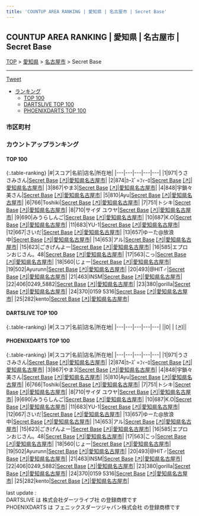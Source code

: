 ```yaml
---
title: 'COUNTUP AREA RANKING | 愛知県 | 名古屋市 | Secret Base'
---
```

## COUNTUP AREA RANKING | 愛知県 | 名古屋市 | Secret Base

[TOP](/darts/rank/) > [愛知県](/darts/rank/愛知県/) > [名古屋市](/darts/rank/愛知県/名古屋市/) > Secret Base

___

<a href="https://twitter.com/share?ref_src=twsrc%5Etfw" data-text="COUNTUP AREA RANKING | 愛知県名古屋市Secret Base" class="twitter-share-button" data-hashtags="DARTSLIVE,PHOENIXDARTS,darts,ダーツ" data-show-count="false">Tweet</a>

* [ランキング](#カウントアップランキング)
    * [TOP 100](#top-100)
    * [DARTSLIVE TOP 100](#dartslive-top-100)
    * [PHOENIXDARTS TOP 100](#phoenixdarts-top-100)

### 市区町村

<ul>

</ul>

### カウントアップランキング

#### TOP 100



{:.table-ranking}
|#|スコア|名前|店名|所在地|
|---|---|---|---|---|
|1|971|<span class="rank-name-pd">うささみさん</span>|<a href="/darts/rank/shops/86929.html">Secret Base</a> <a href="https://vs.phoenixdarts.com/jp/shop/shopDetailInfo/s_86929?s_seq=86929">[↗]</a>|<a href="/darts/rank/愛知県/名古屋市">愛知県名古屋市</a>|
|2|874|<span class="rank-name-pd">ｶｰｽﾞ=ﾌｨｰﾛ</span>|<a href="/darts/rank/shops/86929.html">Secret Base</a> <a href="https://vs.phoenixdarts.com/jp/shop/shopDetailInfo/s_86929?s_seq=86929">[↗]</a>|<a href="/darts/rank/愛知県/名古屋市">愛知県名古屋市</a>|
|3|867|<span class="rank-name-pd">やま3</span>|<a href="/darts/rank/shops/86929.html">Secret Base</a> <a href="https://vs.phoenixdarts.com/jp/shop/shopDetailInfo/s_86929?s_seq=86929">[↗]</a>|<a href="/darts/rank/愛知県/名古屋市">愛知県名古屋市</a>|
|4|848|<span class="rank-name-pd">宇鎖々美さん</span>|<a href="/darts/rank/shops/86929.html">Secret Base</a> <a href="https://vs.phoenixdarts.com/jp/shop/shopDetailInfo/s_86929?s_seq=86929">[↗]</a>|<a href="/darts/rank/愛知県/名古屋市">愛知県名古屋市</a>|
|5|810|<span class="rank-name-pd">Ayu</span>|<a href="/darts/rank/shops/86929.html">Secret Base</a> <a href="https://vs.phoenixdarts.com/jp/shop/shopDetailInfo/s_86929?s_seq=86929">[↗]</a>|<a href="/darts/rank/愛知県/名古屋市">愛知県名古屋市</a>|
|6|766|<span class="rank-name-pd">Toshiki</span>|<a href="/darts/rank/shops/86929.html">Secret Base</a> <a href="https://vs.phoenixdarts.com/jp/shop/shopDetailInfo/s_86929?s_seq=86929">[↗]</a>|<a href="/darts/rank/愛知県/名古屋市">愛知県名古屋市</a>|
|7|751|<span class="rank-name-pd">トシキ</span>|<a href="/darts/rank/shops/86929.html">Secret Base</a> <a href="https://vs.phoenixdarts.com/jp/shop/shopDetailInfo/s_86929?s_seq=86929">[↗]</a>|<a href="/darts/rank/愛知県/名古屋市">愛知県名古屋市</a>|
|8|710|<span class="rank-name-pd">サイダ ユウヤ</span>|<a href="/darts/rank/shops/86929.html">Secret Base</a> <a href="https://vs.phoenixdarts.com/jp/shop/shopDetailInfo/s_86929?s_seq=86929">[↗]</a>|<a href="/darts/rank/愛知県/名古屋市">愛知県名古屋市</a>|
|9|690|<span class="rank-name-pd">みうらしんご</span>|<a href="/darts/rank/shops/86929.html">Secret Base</a> <a href="https://vs.phoenixdarts.com/jp/shop/shopDetailInfo/s_86929?s_seq=86929">[↗]</a>|<a href="/darts/rank/愛知県/名古屋市">愛知県名古屋市</a>|
|10|687|<span class="rank-name-pd">K.O</span>|<a href="/darts/rank/shops/86929.html">Secret Base</a> <a href="https://vs.phoenixdarts.com/jp/shop/shopDetailInfo/s_86929?s_seq=86929">[↗]</a>|<a href="/darts/rank/愛知県/名古屋市">愛知県名古屋市</a>|
|11|683|<span class="rank-name-pd">YU-1</span>|<a href="/darts/rank/shops/86929.html">Secret Base</a> <a href="https://vs.phoenixdarts.com/jp/shop/shopDetailInfo/s_86929?s_seq=86929">[↗]</a>|<a href="/darts/rank/愛知県/名古屋市">愛知県名古屋市</a>|
|12|667|<span class="rank-name-pd">さいだ</span>|<a href="/darts/rank/shops/86929.html">Secret Base</a> <a href="https://vs.phoenixdarts.com/jp/shop/shopDetailInfo/s_86929?s_seq=86929">[↗]</a>|<a href="/darts/rank/愛知県/名古屋市">愛知県名古屋市</a>|
|13|657|<span class="rank-name-pd">ゆーた@放浪中</span>|<a href="/darts/rank/shops/86929.html">Secret Base</a> <a href="https://vs.phoenixdarts.com/jp/shop/shopDetailInfo/s_86929?s_seq=86929">[↗]</a>|<a href="/darts/rank/愛知県/名古屋市">愛知県名古屋市</a>|
|14|653|<span class="rank-name-pd">アル</span>|<a href="/darts/rank/shops/86929.html">Secret Base</a> <a href="https://vs.phoenixdarts.com/jp/shop/shopDetailInfo/s_86929?s_seq=86929">[↗]</a>|<a href="/darts/rank/愛知県/名古屋市">愛知県名古屋市</a>|
|15|623|<span class="rank-name-pd">ごきげんよー</span>|<a href="/darts/rank/shops/86929.html">Secret Base</a> <a href="https://vs.phoenixdarts.com/jp/shop/shopDetailInfo/s_86929?s_seq=86929">[↗]</a>|<a href="/darts/rank/愛知県/名古屋市">愛知県名古屋市</a>|
|16|585|<span class="rank-name-pd">エプロンおじさん。48</span>|<a href="/darts/rank/shops/86929.html">Secret Base</a> <a href="https://vs.phoenixdarts.com/jp/shop/shopDetailInfo/s_86929?s_seq=86929">[↗]</a>|<a href="/darts/rank/愛知県/名古屋市">愛知県名古屋市</a>|
|17|563|<span class="rank-name-pd">こっ</span>|<a href="/darts/rank/shops/86929.html">Secret Base</a> <a href="https://vs.phoenixdarts.com/jp/shop/shopDetailInfo/s_86929?s_seq=86929">[↗]</a>|<a href="/darts/rank/愛知県/名古屋市">愛知県名古屋市</a>|
|18|560|<span class="rank-name-pd">じょー</span>|<a href="/darts/rank/shops/86929.html">Secret Base</a> <a href="https://vs.phoenixdarts.com/jp/shop/shopDetailInfo/s_86929?s_seq=86929">[↗]</a>|<a href="/darts/rank/愛知県/名古屋市">愛知県名古屋市</a>|
|19|502|<span class="rank-name-pd">Ayurunn</span>|<a href="/darts/rank/shops/86929.html">Secret Base</a> <a href="https://vs.phoenixdarts.com/jp/shop/shopDetailInfo/s_86929?s_seq=86929">[↗]</a>|<a href="/darts/rank/愛知県/名古屋市">愛知県名古屋市</a>|
|20|493|<span class="rank-name-pd">@HIT♂</span>|<a href="/darts/rank/shops/86929.html">Secret Base</a> <a href="https://vs.phoenixdarts.com/jp/shop/shopDetailInfo/s_86929?s_seq=86929">[↗]</a>|<a href="/darts/rank/愛知県/名古屋市">愛知県名古屋市</a>|
|21|463|<span class="rank-name-pd">INSM</span>|<a href="/darts/rank/shops/86929.html">Secret Base</a> <a href="https://vs.phoenixdarts.com/jp/shop/shopDetailInfo/s_86929?s_seq=86929">[↗]</a>|<a href="/darts/rank/愛知県/名古屋市">愛知県名古屋市</a>|
|22|406|<span class="rank-name-pd">0249_5882</span>|<a href="/darts/rank/shops/86929.html">Secret Base</a> <a href="https://vs.phoenixdarts.com/jp/shop/shopDetailInfo/s_86929?s_seq=86929">[↗]</a>|<a href="/darts/rank/愛知県/名古屋市">愛知県名古屋市</a>|
|23|380|<span class="rank-name-pd">gorilla</span>|<a href="/darts/rank/shops/86929.html">Secret Base</a> <a href="https://vs.phoenixdarts.com/jp/shop/shopDetailInfo/s_86929?s_seq=86929">[↗]</a>|<a href="/darts/rank/愛知県/名古屋市">愛知県名古屋市</a>|
|24|370|<span class="rank-name-pd">0159 5316</span>|<a href="/darts/rank/shops/86929.html">Secret Base</a> <a href="https://vs.phoenixdarts.com/jp/shop/shopDetailInfo/s_86929?s_seq=86929">[↗]</a>|<a href="/darts/rank/愛知県/名古屋市">愛知県名古屋市</a>|
|25|282|<span class="rank-name-pd">kento</span>|<a href="/darts/rank/shops/86929.html">Secret Base</a> <a href="https://vs.phoenixdarts.com/jp/shop/shopDetailInfo/s_86929?s_seq=86929">[↗]</a>|<a href="/darts/rank/愛知県/名古屋市">愛知県名古屋市</a>|


#### DARTSLIVE TOP 100



{:.table-ranking}
|#|スコア|名前|店名|所在地|
|---|---|---|---|---|
||0|<span class="rank-name-dl"> </span>|<a href="/darts/rank/shops/.html"></a> <a href="">[↗]</a>|<a href="/darts/rank//"></a>|


#### PHOENIXDARTS TOP 100



{:.table-ranking}
|#|スコア|名前|店名|所在地|
|---|---|---|---|---|
|1|971|<span class="rank-name-pd">うささみさん</span>|<a href="/darts/rank/shops/86929.html">Secret Base</a> <a href="https://vs.phoenixdarts.com/jp/shop/shopDetailInfo/s_86929?s_seq=86929">[↗]</a>|<a href="/darts/rank/愛知県/名古屋市">愛知県名古屋市</a>|
|2|874|<span class="rank-name-pd">ｶｰｽﾞ=ﾌｨｰﾛ</span>|<a href="/darts/rank/shops/86929.html">Secret Base</a> <a href="https://vs.phoenixdarts.com/jp/shop/shopDetailInfo/s_86929?s_seq=86929">[↗]</a>|<a href="/darts/rank/愛知県/名古屋市">愛知県名古屋市</a>|
|3|867|<span class="rank-name-pd">やま3</span>|<a href="/darts/rank/shops/86929.html">Secret Base</a> <a href="https://vs.phoenixdarts.com/jp/shop/shopDetailInfo/s_86929?s_seq=86929">[↗]</a>|<a href="/darts/rank/愛知県/名古屋市">愛知県名古屋市</a>|
|4|848|<span class="rank-name-pd">宇鎖々美さん</span>|<a href="/darts/rank/shops/86929.html">Secret Base</a> <a href="https://vs.phoenixdarts.com/jp/shop/shopDetailInfo/s_86929?s_seq=86929">[↗]</a>|<a href="/darts/rank/愛知県/名古屋市">愛知県名古屋市</a>|
|5|810|<span class="rank-name-pd">Ayu</span>|<a href="/darts/rank/shops/86929.html">Secret Base</a> <a href="https://vs.phoenixdarts.com/jp/shop/shopDetailInfo/s_86929?s_seq=86929">[↗]</a>|<a href="/darts/rank/愛知県/名古屋市">愛知県名古屋市</a>|
|6|766|<span class="rank-name-pd">Toshiki</span>|<a href="/darts/rank/shops/86929.html">Secret Base</a> <a href="https://vs.phoenixdarts.com/jp/shop/shopDetailInfo/s_86929?s_seq=86929">[↗]</a>|<a href="/darts/rank/愛知県/名古屋市">愛知県名古屋市</a>|
|7|751|<span class="rank-name-pd">トシキ</span>|<a href="/darts/rank/shops/86929.html">Secret Base</a> <a href="https://vs.phoenixdarts.com/jp/shop/shopDetailInfo/s_86929?s_seq=86929">[↗]</a>|<a href="/darts/rank/愛知県/名古屋市">愛知県名古屋市</a>|
|8|710|<span class="rank-name-pd">サイダ ユウヤ</span>|<a href="/darts/rank/shops/86929.html">Secret Base</a> <a href="https://vs.phoenixdarts.com/jp/shop/shopDetailInfo/s_86929?s_seq=86929">[↗]</a>|<a href="/darts/rank/愛知県/名古屋市">愛知県名古屋市</a>|
|9|690|<span class="rank-name-pd">みうらしんご</span>|<a href="/darts/rank/shops/86929.html">Secret Base</a> <a href="https://vs.phoenixdarts.com/jp/shop/shopDetailInfo/s_86929?s_seq=86929">[↗]</a>|<a href="/darts/rank/愛知県/名古屋市">愛知県名古屋市</a>|
|10|687|<span class="rank-name-pd">K.O</span>|<a href="/darts/rank/shops/86929.html">Secret Base</a> <a href="https://vs.phoenixdarts.com/jp/shop/shopDetailInfo/s_86929?s_seq=86929">[↗]</a>|<a href="/darts/rank/愛知県/名古屋市">愛知県名古屋市</a>|
|11|683|<span class="rank-name-pd">YU-1</span>|<a href="/darts/rank/shops/86929.html">Secret Base</a> <a href="https://vs.phoenixdarts.com/jp/shop/shopDetailInfo/s_86929?s_seq=86929">[↗]</a>|<a href="/darts/rank/愛知県/名古屋市">愛知県名古屋市</a>|
|12|667|<span class="rank-name-pd">さいだ</span>|<a href="/darts/rank/shops/86929.html">Secret Base</a> <a href="https://vs.phoenixdarts.com/jp/shop/shopDetailInfo/s_86929?s_seq=86929">[↗]</a>|<a href="/darts/rank/愛知県/名古屋市">愛知県名古屋市</a>|
|13|657|<span class="rank-name-pd">ゆーた@放浪中</span>|<a href="/darts/rank/shops/86929.html">Secret Base</a> <a href="https://vs.phoenixdarts.com/jp/shop/shopDetailInfo/s_86929?s_seq=86929">[↗]</a>|<a href="/darts/rank/愛知県/名古屋市">愛知県名古屋市</a>|
|14|653|<span class="rank-name-pd">アル</span>|<a href="/darts/rank/shops/86929.html">Secret Base</a> <a href="https://vs.phoenixdarts.com/jp/shop/shopDetailInfo/s_86929?s_seq=86929">[↗]</a>|<a href="/darts/rank/愛知県/名古屋市">愛知県名古屋市</a>|
|15|623|<span class="rank-name-pd">ごきげんよー</span>|<a href="/darts/rank/shops/86929.html">Secret Base</a> <a href="https://vs.phoenixdarts.com/jp/shop/shopDetailInfo/s_86929?s_seq=86929">[↗]</a>|<a href="/darts/rank/愛知県/名古屋市">愛知県名古屋市</a>|
|16|585|<span class="rank-name-pd">エプロンおじさん。48</span>|<a href="/darts/rank/shops/86929.html">Secret Base</a> <a href="https://vs.phoenixdarts.com/jp/shop/shopDetailInfo/s_86929?s_seq=86929">[↗]</a>|<a href="/darts/rank/愛知県/名古屋市">愛知県名古屋市</a>|
|17|563|<span class="rank-name-pd">こっ</span>|<a href="/darts/rank/shops/86929.html">Secret Base</a> <a href="https://vs.phoenixdarts.com/jp/shop/shopDetailInfo/s_86929?s_seq=86929">[↗]</a>|<a href="/darts/rank/愛知県/名古屋市">愛知県名古屋市</a>|
|18|560|<span class="rank-name-pd">じょー</span>|<a href="/darts/rank/shops/86929.html">Secret Base</a> <a href="https://vs.phoenixdarts.com/jp/shop/shopDetailInfo/s_86929?s_seq=86929">[↗]</a>|<a href="/darts/rank/愛知県/名古屋市">愛知県名古屋市</a>|
|19|502|<span class="rank-name-pd">Ayurunn</span>|<a href="/darts/rank/shops/86929.html">Secret Base</a> <a href="https://vs.phoenixdarts.com/jp/shop/shopDetailInfo/s_86929?s_seq=86929">[↗]</a>|<a href="/darts/rank/愛知県/名古屋市">愛知県名古屋市</a>|
|20|493|<span class="rank-name-pd">@HIT♂</span>|<a href="/darts/rank/shops/86929.html">Secret Base</a> <a href="https://vs.phoenixdarts.com/jp/shop/shopDetailInfo/s_86929?s_seq=86929">[↗]</a>|<a href="/darts/rank/愛知県/名古屋市">愛知県名古屋市</a>|
|21|463|<span class="rank-name-pd">INSM</span>|<a href="/darts/rank/shops/86929.html">Secret Base</a> <a href="https://vs.phoenixdarts.com/jp/shop/shopDetailInfo/s_86929?s_seq=86929">[↗]</a>|<a href="/darts/rank/愛知県/名古屋市">愛知県名古屋市</a>|
|22|406|<span class="rank-name-pd">0249_5882</span>|<a href="/darts/rank/shops/86929.html">Secret Base</a> <a href="https://vs.phoenixdarts.com/jp/shop/shopDetailInfo/s_86929?s_seq=86929">[↗]</a>|<a href="/darts/rank/愛知県/名古屋市">愛知県名古屋市</a>|
|23|380|<span class="rank-name-pd">gorilla</span>|<a href="/darts/rank/shops/86929.html">Secret Base</a> <a href="https://vs.phoenixdarts.com/jp/shop/shopDetailInfo/s_86929?s_seq=86929">[↗]</a>|<a href="/darts/rank/愛知県/名古屋市">愛知県名古屋市</a>|
|24|370|<span class="rank-name-pd">0159 5316</span>|<a href="/darts/rank/shops/86929.html">Secret Base</a> <a href="https://vs.phoenixdarts.com/jp/shop/shopDetailInfo/s_86929?s_seq=86929">[↗]</a>|<a href="/darts/rank/愛知県/名古屋市">愛知県名古屋市</a>|
|25|282|<span class="rank-name-pd">kento</span>|<a href="/darts/rank/shops/86929.html">Secret Base</a> <a href="https://vs.phoenixdarts.com/jp/shop/shopDetailInfo/s_86929?s_seq=86929">[↗]</a>|<a href="/darts/rank/愛知県/名古屋市">愛知県名古屋市</a>|


<div class="footer border-top border-gray-light mt-5 pt-3 text-right text-gray">
    last update : <span style="font-weight: italic" id="foot_last_modified"></span><br />
    DARTSLIVE は 株式会社ダーツライブ社 の登録商標です<br />
    PHOENIXDARTS は フェニックスダーツジャパン株式会社 の登録商標です<br />
</div>

<script src="https://cdnjs.cloudflare.com/ajax/libs/jquery.tablesorter/2.31.3/js/jquery.tablesorter.min.js" integrity="sha512-qzgd5cYSZcosqpzpn7zF2ZId8f/8CHmFKZ8j7mU4OUXTNRd5g+ZHBPsgKEwoqxCtdQvExE5LprwwPAgoicguNg==" crossorigin="anonymous" referrerpolicy="no-referrer"></script>
<link rel="stylesheet" href="https://cdnjs.cloudflare.com/ajax/libs/jquery.tablesorter/2.31.3/css/theme.default.min.css" integrity="sha512-wghhOJkjQX0Lh3NSWvNKeZ0ZpNn+SPVXX1Qyc9OCaogADktxrBiBdKGDoqVUOyhStvMBmJQ8ZdMHiR3wuEq8+w==" crossorigin="anonymous" referrerpolicy="no-referrer" />
<script>
$(function() {
    $(".table-ranking").tablesorter({sortList:[[0, 0]]});
    $("#foot_last_modified").text(formatDate(new Date(document.lastModified), 'yyyy-MM-dd HH:mm:ss'));
});
</script>

<script async src="https://platform.twitter.com/widgets.js" charset="utf-8"></script>